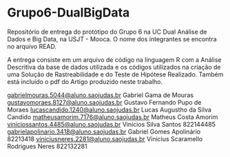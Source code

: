 # Grupo6-DualBigData
Repositório de entrega do protótipo do Grupo 6 na UC Dual Análise de Dados e Big Data, na USJT - Mooca. O nome dos integrantes se encontra no arquivo READ.

A entrega consiste em um arquivo de código na linguagem R com a Análise Descritiva da base de dados utilizada e os códigos utilizados na criação de uma Solução de Rastreabilidade e do Teste de Hipótese Realizado. Também está incluído o pdf do Artigo produzido neste trabalho.

gabrielmouras.5044@aluno.saojudas.br	Gabriel Gama de Mouras
gustavomoraes.8127@aluno.saojudas.br	Gustavo Fernando Pupo de Moraes
lucascandido.1240@aluno.saojudas.br	Lucas Augustho da Silva Candido
matheusamorim.7176@aluno.saojudas.br	Matheus Costa Amorim
viniciossantos.4485@aluno.saojudas.br	Vinicios Silva Santos	822144485
gabrielapolinario.3418@aluno.saojudas.br	Gabriel Gomes Apolinário	82213418
viniciusneres.2281@aluno.saojudas.br	Vinicius Scaramello Rodrigues Neres	822132281
